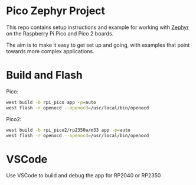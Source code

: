 # Pico Zephyr Project

This repo contains setup instructions and example for working with [Zephyr](https://zephyrproject.org/) on the Raspberry Pi Pico and Pico 2 boards.

The aim is to make it easy to get set up and going, with examples that point towards more complex applications.

# Build and Flash

Pico:

```bash
west build -b rpi_pico app -p=auto
west flash -r openocd --openocd=/usr/local/bin/openocd
```

Pico2:

```bash
west build -b rpi_pico2/rp2350a/m33 app -p=auto
west flash -r openocd --openocd=/usr/local/bin/openocd
```

# VSCode

Use VSCode to build and debug the app for RP2040 or RP2350
